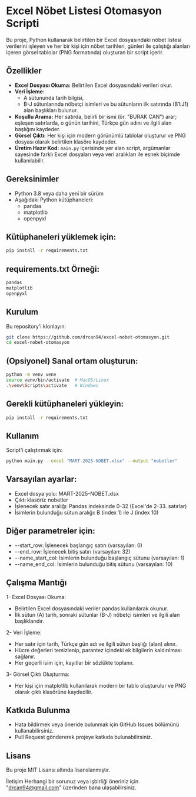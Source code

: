 # Excel Nöbet Listesi Otomasyon Scripti

Bu proje, Python kullanarak belirtilen bir Excel dosyasındaki nöbet listesi verilerini işleyen ve her bir kişi için nöbet tarihleri, günleri ile çalıştığı alanları içeren görsel tablolar (PNG formatında) oluşturan bir script içerir.

## Özellikler

- **Excel Dosyası Okuma:** Belirtilen Excel dosyasındaki verileri okur.
- **Veri İşleme:** 
  - A sütununda tarih bilgisi,
  - B-J sütunlarında nöbetçi isimleri ve bu sütunların ilk satırında (B1:J1) alan başlıkları bulunur.
- **Koşullu Arama:** Her satırda, belirli bir ismi (ör. "BURAK CAN") arar; eşleşen satırlarda, o günün tarihini, Türkçe gün adını ve ilgili alan başlığını kaydeder.
- **Görsel Çıktı:** Her kişi için modern görünümlü tablolar oluşturur ve PNG dosyası olarak belirtilen klasöre kaydeder.
- **Üretim Hazır Kod:** `main.py` içerisinde yer alan script, argümanlar sayesinde farklı Excel dosyaları veya veri aralıkları ile esnek biçimde kullanılabilir.

## Gereksinimler

- Python 3.8 veya daha yeni bir sürüm
- Aşağıdaki Python kütüphaneleri:
  - pandas
  - matplotlib
  - openpyxl

## Kütüphaneleri yüklemek için:

```bash
pip install -r requirements.txt
```

## requirements.txt Örneği:

```bash
pandas
matplotlib
openpyxl
```

## Kurulum

Bu repository'i klonlayın:

```bash
git clone https://github.com/drcan94/excel-nobet-otomasyon.git
cd excel-nobet-otomasyon
```

## (Opsiyonel) Sanal ortam oluşturun:

```bash
python -m venv venv
source venv/bin/activate  # MacOS/Linux
.\venv\Scripts\activate   # Windows
```

## Gerekli kütüphaneleri yükleyin:

```bash
pip install -r requirements.txt
```

## Kullanım

Script'i çalıştırmak için:

```bash
python main.py --excel "MART-2025-NOBET.xlsx" --output "nobetler"
```

## Varsayılan ayarlar:

- Excel dosya yolu: MART-2025-NOBET.xlsx
- Çıktı klasörü: nobetler
- İşlenecek satır aralığı: Pandas indeksinde 0-32 (Excel'de 2-33. satırlar)
- İsimlerin bulunduğu sütun aralığı: B (index 1) ile J (index 10)

## Diğer parametreler için:

- --start_row: İşlenecek başlangıç satırı (varsayılan: 0)
- --end_row: İşlenecek bitiş satırı (varsayılan: 32)
- --name_start_col: İsimlerin bulunduğu başlangıç sütunu (varsayılan: 1)
- --name_end_col: İsimlerin bulunduğu bitiş sütunu (varsayılan: 10)

## Çalışma Mantığı

1- Excel Dosyası Okuma:
  - Belirtilen Excel dosyasındaki veriler pandas kullanılarak okunur.
  - İlk sütun (A) tarih, sonraki sütunlar (B-J) nöbetçi isimleri ve ilgili alan başlıklarıdır.

2- Veri İşleme:
  - Her satır için tarih, Türkçe gün adı ve ilgili sütun başlığı (alan) alınır.
  - Hücre değerleri temizlenip, parantez içindeki ek bilgilerin kaldırılması sağlanır.
  - Her   geçerli isim için, kayıtlar bir sözlükte toplanır.

3- Görsel Çıktı Oluşturma:
  - Her kişi için matplotlib kullanılarak modern bir tablo oluşturulur ve PNG olarak çıktı klasörüne kaydedilir.

## Katkıda Bulunma

- Hata bildirmek veya öneride bulunmak için GitHub Issues bölümünü kullanabilirsiniz.
- Pull Request göndererek projeye katkıda bulunabilirsiniz.

## Lisans
Bu proje MIT Lisansı altında lisanslanmıştır.

İletişim
Herhangi bir sorunuz veya işbirliği öneriniz için "drcan94@gmail.com" üzerinden bana ulaşabilirsiniz.